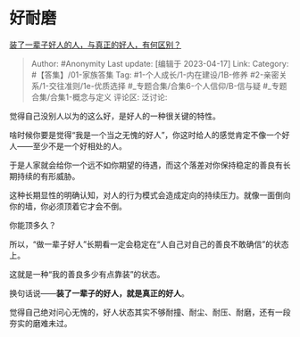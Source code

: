 # 好耐磨
[装了一辈子好人的人，与真正的好人，有何区别？](https://www.zhihu.com/question/21329906/answer/2986740702)

> Author: #Anonymity
> Last update: [编辑于 2023-04-17]
> Link:
> Category: #【答集】/01-家族答集
> Tag:  #1-个人成长/1-内在建设/1B-修养 #2-亲密关系/1-交往准则/1e-优质选择 #_专题合集/合集6-个人信仰/B-信与疑 #_专题合集/合集1-概念与定义
> 评论区:
> 泛讨论:

觉得自己没别人以为的这么好，是好人的一种很关键的特性。

啥时候你要是觉得“我是一个当之无愧的好人”，你这时给人的感觉肯定不像一个好人——至少不是一个好相处的人。

于是人家就会给你一个远不如你期望的待遇，而这个落差对你保持稳定的善良有长期持续的有形威胁。

这种长期显性的明确认知，对人的行为模式会造成定向的持续压力。就像一面倒向你的墙，你必须顶着它才会不倒。

你能顶多久？

所以，“做一辈子好人”长期看一定会稳定在“人自己对自己的善良不敢确信”的状态上。

这就是一种“我的善良多少有点靠装”的状态。

换句话说——**装了一辈子的好人，就是真正的好人**。

觉得自己绝对问心无愧的，好人状态其实不够耐撞、耐尘、耐压、耐磨，还有一段夯实的磨难未过。
